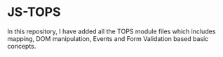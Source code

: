# JS-TOPS
In this repository, I have added all the TOPS module files which includes mapping, DOM manipulation, Events and Form Validation based basic concepts. 
